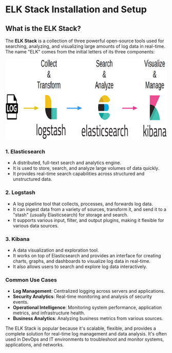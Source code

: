 # ELK Stack Installation and Setup

## What is the ELK Stack?
The **ELK Stack** is a collection of three powerful open-source tools used for searching, analyzing, and visualizing 
large amounts of log data in real-time. The name "ELK" comes from the initial letters of its three components:

![ELK Stack](https://github.com/balusena/observability-monitoring-for-devops/blob/main/06-ELK%20Stack%20Installation%20and%20Setup/elk.png)

### 1. Elasticsearch
- A distributed, full-text search and analytics engine.
- It is used to store, search, and analyze large volumes of data quickly.
- It provides real-time search capabilities across structured and unstructured data.

### 2. Logstash
- A log pipeline tool that collects, processes, and forwards log data.
- It can ingest data from a variety of sources, transform it, and send it to a "stash" (usually Elasticsearch) for storage
and search.
- It supports various input, filter, and output plugins, making it flexible for various data sources.

### 3. Kibana
- A data visualization and exploration tool.
- It works on top of Elasticsearch and provides an interface for creating charts, graphs, and dashboards to visualize log
data in real-time.
- It also allows users to search and explore log data interactively.

### Common Use Cases
- **Log Management**: Centralized logging across servers and applications.
- **Security Analytics**: Real-time monitoring and analysis of security events.
- **Operational Intelligence**: Monitoring system performance, application metrics, and infrastructure health.
- **Business Analytics**: Analyzing business metrics from various sources.

The ELK Stack is popular because it's scalable, flexible, and provides a complete solution for real-time log management 
and data analysis. It's often used in DevOps and IT environments to troubleshoot and monitor systems, applications, and
networks.


